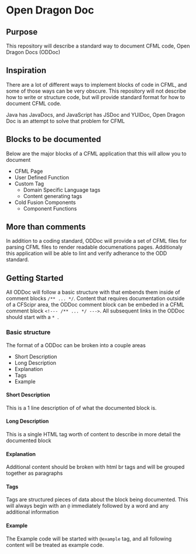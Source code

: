 # Open Dragon Doc

## Purpose

This repository will describe a standard way to document CFML code, Open Dragon Docs (ODDoc)

## Inspiration

There are a lot of different ways to implement blocks of code in CFML, and some of those ways can be very obscure.  This repository will not describe how to write or structure code, but will provide standard format for how to document CFML code.

Java has JavaDocs, and JavaScript has JSDoc and YUIDoc, Open Dragon Doc is an attempt to solve that problem for CFML

## Blocks to be documented

Below are the major blocks of a CFML application that this will allow you to document

* CFML Page
* User Defined Function
* Custom Tag
  * Domain Specific Language tags
  * Content generating tags
* Cold Fusion Components
  * Component Functions

## More than comments

In addition to a coding standard, ODDoc will provide a set of CFML files for parsing CFML files to render readable documenations pages.  Additionaly this application will be able to lint and verify adherance to the ODD standard.

## Getting Started

All ODDoc will follow a basic structure with that embends them inside of comment blocks `/** ... */`.  Content that requires documentation outside of a CFScipr area, the ODDoc comment block can be embeded in a CFML comment block `<!--- /** ... */ --->`.  All subsequent links in the ODDoc should start with a `* `.

### Basic structure

The format of a ODDoc can be broken into a couple areas
* Short Description
* Long Description
* Explanation
* Tags
* Example

#### Short Description
This is a 1 line description of of what the documented block is.

#### Long Description
This is a single HTML tag worth of content to describe in more detail the documented block

#### Explanation
Additional content should be broken with html br tags and will be grouped together as paragraphs

#### Tags
Tags are structured pieces of data about the block being documented.  This will always begin with an `@` immediately followed by a word and any additional information

#### Example
The Example code will be started with `@example` tag, and all following content will be treated as example code.